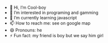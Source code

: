 - 👋 Hi, I’m Cool-boy
- 👀 I’m interested in programing and gamming
- 🌱 I’m currently learning javascript
- 📫 How to reach me: see on google map
- 😄 Pronouns: he
- ⚡ Fun fact: my friend is boy but we say him girl

<!---
Cool-boy0/Cool-boy0 is a ✨ special ✨ repository because its `README.md` (this file) appears on your GitHub profile.
You can click the Preview link to take a look at your changes.
--->
